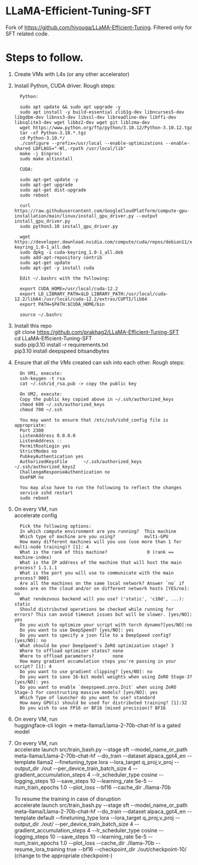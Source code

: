 # LLaMA-Efficient-Tuning-SFT
Fork of https://github.com/hiyouga/LLaMA-Efficient-Tuning. Filtered only for SFT related code.

# Steps to follow.

1. Create VMs with L4s (or any other accelerator)
   
2. Install Python, CUDA driver. Rough steps:

         Python:
           
         sudo apt update && sudo apt upgrade -y   
         sudo apt install -y build-essential zlib1g-dev libncurses5-dev libgdbm-dev libnss3-dev libssl-dev libreadline-dev libffi-dev libsqlite3-dev wget libbz2-dev wget git liblzma-dev  
         wget https://www.python.org/ftp/python/3.10.12/Python-3.10.12.tgz  
         tar -xf Python-3.10.*.tgz  
         cd Python-3.10.*/  
         ./configure --prefix=/usr/local --enable-optimizations --enable-shared LDFLAGS="-Wl,-rpath /usr/local/lib"  
         make -j $(nproc)  
         sudo make altinstall  
      
         CUDA:
          
         sudo apt-get update -y  
         sudo apt-get upgrade  
         sudo apt-get dist-upgrade   
         sudo reboot  
      
         curl https://raw.githubusercontent.com/GoogleCloudPlatform/compute-gpu-installation/main/linux/install_gpu_driver.py --output install_gpu_driver.py  
         sudo python3.10 install_gpu_driver.py  
      
         wget https://developer.download.nvidia.com/compute/cuda/repos/debian11/x86_64/cuda-keyring_1.0-1_all.deb  
         sudo dpkg -i cuda-keyring_1.0-1_all.deb  
         sudo add-apt-repository contrib  
         sudo apt-get update  
         sudo apt-get -y install cuda  

         Edit ~/.bashrc with the following:
   
         export CUDA_HOME=/usr/local/cuda-12.2  
         export LD_LIBRARY_PATH=$LD_LIBRARY_PATH:/usr/local/cuda-12.2/lib64:/usr/local/cuda-12.2/extras/CUPTI/lib64  
         export PATH=$PATH:$CUDA_HOME/bin

         source ~/.bashrc

4. Install this repo  
         git clone https://github.com/prakhag2/LLaMA-Efficient-Tuning-SFT  
         cd LLaMA-Efficient-Tuning-SFT    
         sudo pip3.10 install -r requirements.txt  
         pip3.10 install deepspeed bitsandbytes  

5. Ensure that *all the VMs* created can ssh into each other. Rough steps:  
   
         On VM1, execute:  
         ssh-keygen -t rsa  
         cat ~/.ssh/id_rsa.pub -> copy the public key  
      
         On VM2, execute:  
         Copy the public key copied above in ~/.ssh/authorized_keys  
         chmod 600 ~/.ssh/authorized_keys  
         chmod 700 ~/.ssh  
      
         You may want to ensure that /etc/ssh/sshd_config file is appropriate:  
         Port 2300  
         ListenAddress 0.0.0.0  
         ListenAddress ::  
         PermitRootLogin yes  
         StrictModes no  
         PubkeyAuthentication yes  
         AuthorizedKeysFile      ~/.ssh/authorized_keys ~/.ssh/authorized_keys2  
         ChallengeResponseAuthentication no  
         UsePAM no  
      
         You may also have to run the following to reflect the changes  
         service sshd restart  
         sudo reboot  

6. On every VM, run  
         accelerate config  
      
         Pick the following options:  
         In which compute environment are you running?  This machine                                                                                                       
         Which type of machine are you using?           multi-GPU                                                                                                        
         How many different machines will you use (use more than 1 for multi-node training)? [1]: 4                       
         What is the rank of this machine?               0 (rank == machine-index)                                                                                                                
         What is the IP address of the machine that will host the main process? 1.1.1.1                                   
         What is the port you will use to communicate with the main process? 9001                                         
         Are all the machines on the same local network? Answer `no` if nodes are on the cloud and/or on different network hosts [YES/no]: no                                                                                            
         What rendezvous backend will you use? ('static', 'c10d', ...): static  
         Should distributed operations be checked while running for errors? This can avoid timeout issues but will be slower. [yes/NO]: yes  
         Do you wish to optimize your script with torch dynamo?[yes/NO]:no  
         Do you want to use DeepSpeed? [yes/NO]: yes  
         Do you want to specify a json file to a DeepSpeed config? [yes/NO]: no  
         What should be your DeepSpeed's ZeRO optimization stage? 3                                                                                                                
         Where to offload optimizer states? none                                                                                                             
         Where to offload parameters?       none                                                                                                             
         How many gradient accumulation steps you're passing in your script? [1]: 4                                       
         Do you want to use gradient clipping? [yes/NO]: no                                                               
         Do you want to save 16-bit model weights when using ZeRO Stage-3? [yes/NO]: yes                                   
         Do you want to enable `deepspeed.zero.Init` when using ZeRO Stage-3 for constructing massive models? [yes/NO]: yes  
         Which Type of launcher do you want to use? standard                                                                                                         
         How many GPU(s) should be used for distributed training? [1]:32                                                  
         Do you wish to use FP16 or BF16 (mixed precision)? BF16                                                             

7. On every VM, run  
         huggingface-cli login -> meta-llama/Llama-2-70b-chat-hf is a gated model  

8. On every VM, run  
         accelerate launch src/train_bash.py --stage sft --model_name_or_path meta-llama/Llama-2-70b-chat-hf --do_train --dataset alpaca_gpt4_en --template llama2 --finetuning_type lora --lora_target q_proj,v_proj --output_dir ./out --per_device_train_batch_size 4 --gradient_accumulation_steps 4 --lr_scheduler_type cosine --logging_steps 10 --save_steps 10 --learning_rate 5e-5 --num_train_epochs 1.0 --plot_loss --bf16 --cache_dir ./llama-70b

   To resume the training in case of disruption  
   accelerate launch src/train_bash.py --stage sft     --model_name_or_path meta-llama/Llama-2-70b-chat-hf --do_train     --dataset alpaca_gpt4_en     --template default     --finetuning_type lora     --lora_target q_proj,v_proj     --output_dir ./out/ --per_device_train_batch_size 4     --gradient_accumulation_steps 4     --lr_scheduler_type cosine     --logging_steps 10     --save_steps 10 --learning_rate 5e-5 --num_train_epochs 1.0 --plot_loss --cache_dir ./llama-70b --resume_lora_training true --bf16 --checkpoint_dir ./out/checkpoint-10/ (change to the appropriate checkpoint-<step>)  
